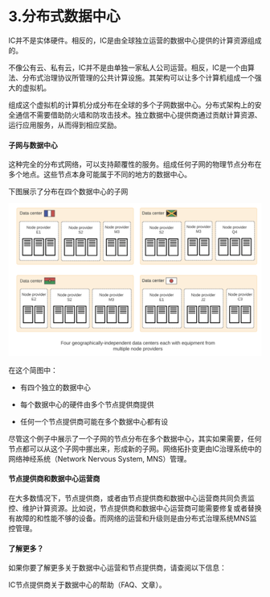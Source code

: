 # 3.分布式数据中心

IC并不是实体硬件。相反的，IC是由全球独立运营的数据中心提供的计算资源组成的。

不像公有云、私有云，IC并不是由单独一家私人公司运营。相反，IC是一个由算法、分布式治理协议所管理的公共计算设施。其架构可以让多个计算机组成一个强大的虚拟机。

组成这个虚拟机的计算机分成分布在全球的多个子网数据中心。分布式架构上的安全通信不需要借助防火墙和防攻击技术。独立数据中心提供商通过贡献计算资源、运行应用服务，从而得到相应奖励。

#### 子网与数据中心

这种完全的分布式网络，可以支持颠覆性的服务。组成任何子网的物理节点分布在多个地点。这些节点本身可能属于不同的地方的数据中心。

下图展示了分布在四个数据中心的子网

![](../.gitbook/assets/wechatimg37.png)

在这个简图中：

- 有四个独立的数据中心

- 每个数据中心的硬件由多个节点提供商提供

- 任何一个节点提供商可能在多个数据中心都有设

尽管这个例子中展示了一个子网的节点分布在多个数据中心，其实如果需要，任何节点都可以从这个子网中挪出来，形成新的子网。网络拓扑变更由IC治理系统中的网络神经系统（Network Nervous System, MNS）管理。

#### 节点提供商和数据中心运营商

在大多数情况下，节点提供商，或者由节点提供商和数据中心运营商共同负责监控、维护计算资源。比如说，节点提供商和数据中心运营商可能需要修复或者替换有故障的和性能不够的设备。而网络的运营和升级则是由分布式治理系统MNS监控管理。

#### 了解更多？

如果你要了解更多关于数据中心运营和节点提供商，请查阅以下信息：

IC节点提供商关于数据中心的帮助（FAQ、文章）。

